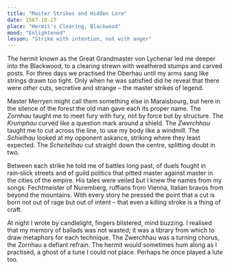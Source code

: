 ```yaml
---  
title: "Master Strikes and Hidden Lore"  
date: 1587-10-27  
place: "Hermit's Clearing, Blackwood"  
mood: "Enlightened"  
lesson: "Strike with intention, not with anger"  
---  
```


The hermit known as the Great Grandmaster von Lychenar led me deeper into the Blackwood, to a clearing strewn with weathered stumps and carved posts. For three days we practised the Oberhau until my arms sang like strings drawn too tight. Only when he was satisfied did he reveal that there were *other* cuts, secretive and strange – the master strikes of legend.  

Master Merryen might call them something else in Maraisbourg, but here in the silence of the forest the old man gave each its proper name. The *Zornhau* taught me to meet fury with fury, not by force but by structure. The *Krumphau* curved like a question mark around a shield. The *Zwerchhau* taught me to cut across the line, to use my body like a windmill. The *Schielhau* looked at my opponent askance, striking where they least expected. The *Scheitelhau* cut straight down the centre, splitting doubt in two.  

Between each strike he told me of battles long past, of duels fought in rain‑slick streets and of guild politics that pitted master against master in the cities of the empire. His tales were veiled but I knew the names from my songs: Fechtmeister of Nuremberg, ruffians from Vienna, Italian bravos from beyond the mountains. With every story he pressed the point that a cut is born not out of rage but out of intent – that even a killing stroke is a thing of craft.  

At night I wrote by candlelight, fingers blistered, mind buzzing. I realised that my memory of ballads was not wasted; it was a library from which to draw metaphors for each technique. The Zwerchhau was a turning chorus, the Zornhau a defiant refrain. The hermit would sometimes hum along as I practised, a ghost of a tune I could not place. Perhaps he once played a lute too.
